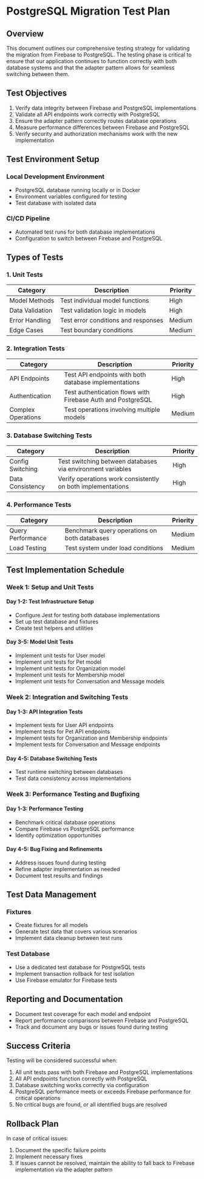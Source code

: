 # PostgreSQL Migration Test Plan

## Overview

This document outlines our comprehensive testing strategy for validating the migration from Firebase to PostgreSQL. The testing phase is critical to ensure that our application continues to function correctly with both database systems and that the adapter pattern allows for seamless switching between them.

## Test Objectives

1. Verify data integrity between Firebase and PostgreSQL implementations
2. Validate all API endpoints work correctly with PostgreSQL
3. Ensure the adapter pattern correctly routes database operations
4. Measure performance differences between Firebase and PostgreSQL
5. Verify security and authorization mechanisms work with the new implementation

## Test Environment Setup

### Local Development Environment
- PostgreSQL database running locally or in Docker
- Environment variables configured for testing
- Test database with isolated data

### CI/CD Pipeline
- Automated test runs for both database implementations
- Configuration to switch between Firebase and PostgreSQL

## Types of Tests

### 1. Unit Tests

| Category | Description | Priority |
|----------|-------------|----------|
| Model Methods | Test individual model functions | High |
| Data Validation | Test validation logic in models | High |
| Error Handling | Test error conditions and responses | Medium |
| Edge Cases | Test boundary conditions | Medium |

### 2. Integration Tests

| Category | Description | Priority |
|----------|-------------|----------|
| API Endpoints | Test API endpoints with both database implementations | High |
| Authentication | Test authentication flows with Firebase Auth and PostgreSQL | High |
| Complex Operations | Test operations involving multiple models | Medium |

### 3. Database Switching Tests

| Category | Description | Priority |
|----------|-------------|----------|
| Config Switching | Test switching between databases via environment variables | High |
| Data Consistency | Verify operations work consistently on both implementations | High |

### 4. Performance Tests

| Category | Description | Priority |
|----------|-------------|----------|
| Query Performance | Benchmark query operations on both databases | Medium |
| Load Testing | Test system under load conditions | Medium |

## Test Implementation Schedule

### Week 1: Setup and Unit Tests

#### Day 1-2: Test Infrastructure Setup
- Configure Jest for testing both database implementations
- Set up test database and fixtures
- Create test helpers and utilities

#### Day 3-5: Model Unit Tests
- Implement unit tests for User model
- Implement unit tests for Pet model
- Implement unit tests for Organization model
- Implement unit tests for Membership model
- Implement unit tests for Conversation and Message models

### Week 2: Integration and Switching Tests

#### Day 1-3: API Integration Tests
- Implement tests for User API endpoints
- Implement tests for Pet API endpoints
- Implement tests for Organization and Membership endpoints
- Implement tests for Conversation and Message endpoints

#### Day 4-5: Database Switching Tests
- Test runtime switching between databases
- Test data consistency across implementations

### Week 3: Performance Testing and Bugfixing

#### Day 1-3: Performance Testing
- Benchmark critical database operations
- Compare Firebase vs PostgreSQL performance
- Identify optimization opportunities

#### Day 4-5: Bug Fixing and Refinements
- Address issues found during testing
- Refine adapter implementation as needed
- Document test results and findings

## Test Data Management

### Fixtures
- Create fixtures for all models
- Generate test data that covers various scenarios
- Implement data cleanup between test runs

### Test Database
- Use a dedicated test database for PostgreSQL tests
- Implement transaction rollback for test isolation
- Use Firebase emulator for Firebase tests

## Reporting and Documentation

- Document test coverage for each model and endpoint
- Report performance comparisons between Firebase and PostgreSQL
- Track and document any bugs or issues found during testing

## Success Criteria

Testing will be considered successful when:

1. All unit tests pass with both Firebase and PostgreSQL implementations
2. All API endpoints function correctly with PostgreSQL
3. Database switching works correctly via configuration
4. PostgreSQL performance meets or exceeds Firebase performance for critical operations
5. No critical bugs are found, or all identified bugs are resolved

## Rollback Plan

In case of critical issues:

1. Document the specific failure points
2. Implement necessary fixes
3. If issues cannot be resolved, maintain the ability to fall back to Firebase implementation via the adapter pattern 